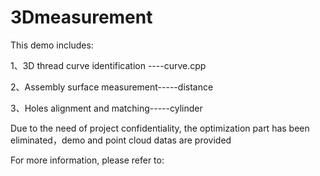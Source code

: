 # 3Dmeasurement
This demo includes:

1、3D thread curve identification   ----curve.cpp

2、Assembly surface measurement-----distance

3、Holes alignment and matching-----cylinder

Due to the need of project confidentiality, the optimization part has been eliminated，demo and point cloud datas are provided

For more information, please refer to:

